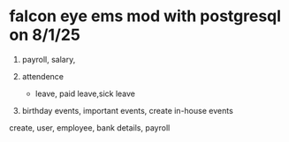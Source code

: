 # falcon eye ems mod with postgresql on 8/1/25

1. payroll, salary,
2. attendence

   - leave, paid leave,sick leave

3. birthday events, important events, create in-house events

create, user, employee, bank details, payroll
